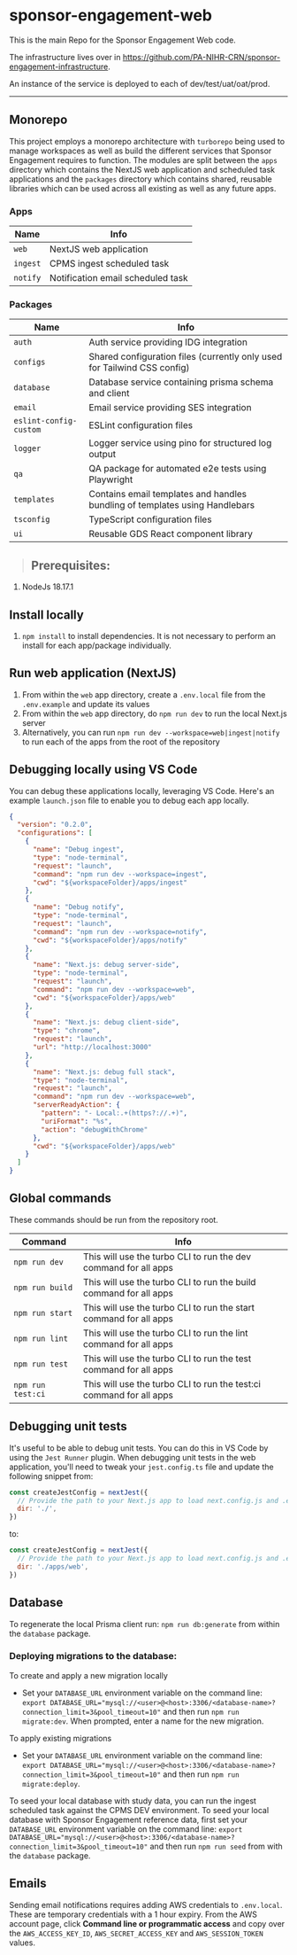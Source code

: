 # sponsor-engagement-web

This is the main Repo for the Sponsor Engagement Web code.

The infrastructure lives over in https://github.com/PA-NIHR-CRN/sponsor-engagement-infrastructure.

An instance of the service is deployed to each of dev/test/uat/oat/prod.

---

## Monorepo

This project employs a monorepo architecture with `turborepo` being used to manage workspaces as well as build the different services that Sponsor Engagement requires to function. The modules are split between the `apps` directory which contains the NextJS web application and scheduled task applications and the `packages` directory which contains shared, reusable libraries which can be used across all existing as well as any future apps.

### Apps

| Name     | Info                              |
| -------- | --------------------------------- |
| `web`    | NextJS web application            |
| `ingest` | CPMS ingest scheduled task        |
| `notify` | Notification email scheduled task |

### Packages

| Name                   | Info                                                                        |
| ---------------------- | --------------------------------------------------------------------------- |
| `auth`                 | Auth service providing IDG integration                                      |
| `configs`              | Shared configuration files (currently only used for Tailwind CSS config)    |
| `database`             | Database service containing prisma schema and client                        |
| `email`                | Email service providing SES integration                                     |
| `eslint-config-custom` | ESLint configuration files                                                  |
| `logger`               | Logger service using pino for structured log output                         |
| `qa`                   | QA package for automated e2e tests using Playwright                         |
| `templates`            | Contains email templates and handles bundling of templates using Handlebars |
| `tsconfig`             | TypeScript configuration files                                              |
| `ui`                   | Reusable GDS React component library                                        |

> ## Prerequisites:

1. NodeJs 18.17.1

## Install locally

1. `npm install` to install dependencies. It is not necessary to perform an install for each app/package individually.

## Run web application (NextJS)

1. From within the `web` app directory, create a `.env.local` file from the `.env.example` and update its values
2. From within the `web` app directory, do `npm run dev` to run the local Next.js server
3. Alternatively, you can run `npm run dev --workspace=web|ingest|notify` to run each of the apps from the root of the repository

## Debugging locally using VS Code

You can debug these applications locally, leveraging VS Code. Here's an example `launch.json` file to enable you to debug each app locally.

```json
{
  "version": "0.2.0",
  "configurations": [
    {
      "name": "Debug ingest",
      "type": "node-terminal",
      "request": "launch",
      "command": "npm run dev --workspace=ingest",
      "cwd": "${workspaceFolder}/apps/ingest"
    },
    {
      "name": "Debug notify",
      "type": "node-terminal",
      "request": "launch",
      "command": "npm run dev --workspace=notify",
      "cwd": "${workspaceFolder}/apps/notify"
    },
    {
      "name": "Next.js: debug server-side",
      "type": "node-terminal",
      "request": "launch",
      "command": "npm run dev --workspace=web",
      "cwd": "${workspaceFolder}/apps/web"
    },
    {
      "name": "Next.js: debug client-side",
      "type": "chrome",
      "request": "launch",
      "url": "http://localhost:3000"
    },
    {
      "name": "Next.js: debug full stack",
      "type": "node-terminal",
      "request": "launch",
      "command": "npm run dev --workspace=web",
      "serverReadyAction": {
        "pattern": "- Local:.+(https?://.+)",
        "uriFormat": "%s",
        "action": "debugWithChrome"
      },
      "cwd": "${workspaceFolder}/apps/web"
    }
  ]
}
```

## Global commands

These commands should be run from the repository root.

| Command           | Info                                                                |
| ----------------- | ------------------------------------------------------------------- |
| `npm run dev`     | This will use the turbo CLI to run the dev command for all apps     |
| `npm run build`   | This will use the turbo CLI to run the build command for all apps   |
| `npm run start`   | This will use the turbo CLI to run the start command for all apps   |
| `npm run lint`    | This will use the turbo CLI to run the lint command for all apps    |
| `npm run test`    | This will use the turbo CLI to run the test command for all apps    |
| `npm run test:ci` | This will use the turbo CLI to run the test:ci command for all apps |

## Debugging unit tests

It's useful to be able to debug unit tests. You can do this in VS Code by using the `Jest Runner` plugin. When debugging unit tests in the web application, you'll need to tweak your `jest.config.ts` file and update the following snippet from:

```js
const createJestConfig = nextJest({
  // Provide the path to your Next.js app to load next.config.js and .env files in your test environment
  dir: './',
})
```

to:

```js
const createJestConfig = nextJest({
  // Provide the path to your Next.js app to load next.config.js and .env files in your test environment
  dir: './apps/web',
})
```

## Database

To regenerate the local Prisma client run: `npm run db:generate` from within the `database` package.

### Deploying migrations to the database:

To create and apply a new migration locally

- Set your `DATABASE_URL` environment variable on the command line: `export DATABASE_URL="mysql://<user>@<host>:3306/<database-name>?connection_limit=3&pool_timeout=10"` and then run `npm run migrate:dev`. When prompted, enter a name for the new migration.

To apply existing migrations

- Set your `DATABASE_URL` environment variable on the command line: `export DATABASE_URL="mysql://<user>@<host>:3306/<database-name>?connection_limit=3&pool_timeout=10"` and then run `npm run migrate:deploy`.

To seed your local database with study data, you can run the ingest scheduled task against the CPMS DEV environment.
To seed your local database with Sponsor Engagement reference data, first set your `DATABASE_URL` environment variable on the command line: `export DATABASE_URL="mysql://<user>@<host>:3306/<database-name>?connection_limit=3&pool_timeout=10"` and then run `npm run seed` from with the `database` package.

## Emails

Sending email notifications requires adding AWS credentials to `.env.local`. These are temporary credentials with a 1 hour expiry. From the AWS account page, click **Command line or programmatic access** and copy over the `AWS_ACCESS_KEY_ID`, `AWS_SECRET_ACCESS_KEY` and `AWS_SESSION_TOKEN` values.
